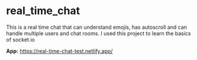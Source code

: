 # real_time_chat
This is a real time chat that can understand emojis, has autoscroll and can handle multiple users and chat rooms. I used this project to learn the basics of socket.io

**App:** https://real-time-chat-test.netlify.app/

